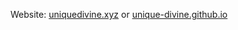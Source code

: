 Website: [uniquedivine.xyz](http://uniquedivine.xyz) or [unique-divine.github.io](https://unique-divine.github.io/)


